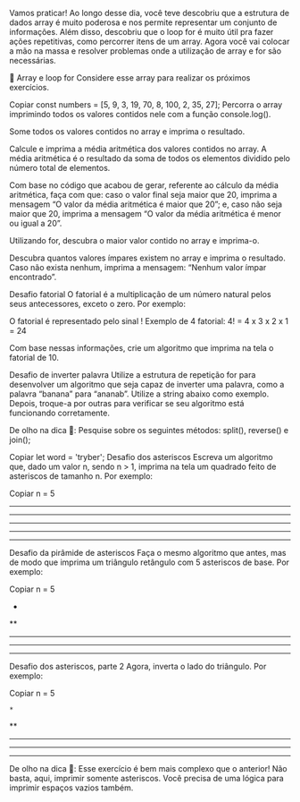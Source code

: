 Vamos praticar!
Ao longo desse dia, você teve descobriu que a estrutura de dados array é muito poderosa e nos permite representar um conjunto de informações. Além disso, descobriu que o loop for é muito útil pra fazer ações repetitivas, como percorrer itens de um array. Agora você vai colocar a mão na massa e resolver problemas onde a utilização de array e for são necessárias.

🚀 Array e loop for
Considere esse array para realizar os próximos exercícios.

Copiar
const numbers = [5, 9, 3, 19, 70, 8, 100, 2, 35, 27];
Percorra o array imprimindo todos os valores contidos nele com a função console.log().

Some todos os valores contidos no array e imprima o resultado.

Calcule e imprima a média aritmética dos valores contidos no array. A média aritmética é o resultado da soma de todos os elementos dividido pelo número total de elementos.

Com base no código que acabou de gerar, referente ao cálculo da média aritmética, faça com que: caso o valor final seja maior que 20, imprima a mensagem “O valor da média aritmética é maior que 20”; e, caso não seja maior que 20, imprima a mensagem “O valor da média aritmética é menor ou igual a 20”.

Utilizando for, descubra o maior valor contido no array e imprima-o.

Descubra quantos valores ímpares existem no array e imprima o resultado. Caso não exista nenhum, imprima a mensagem: “Nenhum valor ímpar encontrado”.

Desafio fatorial
O fatorial é a multiplicação de um número natural pelos seus antecessores, exceto o zero. Por exemplo:

O fatorial é representado pelo sinal !
Exemplo de 4 fatorial:
4! = 4 x 3 x 2 x 1 = 24

Com base nessas informações, crie um algoritmo que imprima na tela o fatorial de 10.

Desafio de inverter palavra
Utilize a estrutura de repetição for para desenvolver um algoritmo que seja capaz de inverter uma palavra, como a palavra “banana” para “ananab”. Utilize a string abaixo como exemplo. Depois, troque-a por outras para verificar se seu algoritmo está funcionando corretamente.

De olho na dica 👀: Pesquise sobre os seguintes métodos: split(), reverse() e join();

Copiar
let word = 'tryber';
Desafio dos asteriscos
Escreva um algoritmo que, dado um valor n, sendo n > 1, imprima na tela um quadrado feito de asteriscos de tamanho n. Por exemplo:

Copiar
n = 5

*****
*****
*****
*****
*****
Desafio da pirâmide de asteriscos
Faça o mesmo algoritmo que antes, mas de modo que imprima um triângulo retângulo com 5 asteriscos de base. Por exemplo:

Copiar
n = 5

*
**
***
****
*****
Desafio dos asteriscos, parte 2
Agora, inverta o lado do triângulo. Por exemplo:

Copiar
n = 5

    *
   **
  ***
 ****
*****
De olho na dica 👀: Esse exercício é bem mais complexo que o anterior! Não basta, aqui, imprimir somente asteriscos. Você precisa de uma lógica para imprimir espaços vazios também.